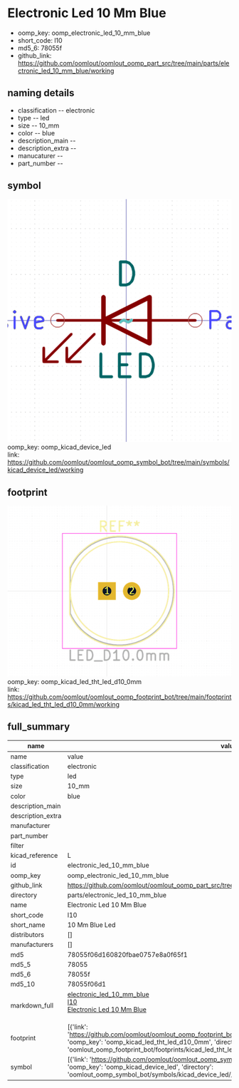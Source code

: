 # Electronic Led 10 Mm Blue

  
* oomp_key: oomp_electronic_led_10_mm_blue 
* short_code: l10
* md5_6: 78055f  
* github_link: https://github.com/oomlout/oomlout_oomp_part_src/tree/main/parts/electronic_led_10_mm_blue/working  
## naming details
* classification -- electronic
* type -- led
* size -- 10_mm
* color -- blue
* description_main -- 
* description_extra -- 
* manucaturer -- 
* part_number -- 



## symbol

![](symbol/0/working/working_600.png)  
oomp_key: oomp_kicad_device_led  
link: https://github.com/oomlout/oomlout_oomp_symbol_bot/tree/main/symbols/kicad_device_led/working  

## footprint

![](footprint/0/working/working_600.png)  
oomp_key: oomp_kicad_led_tht_led_d10_0mm  
link: https://github.com/oomlout/oomlout_oomp_footprint_bot/tree/main/footprints/kicad_led_tht_led_d10_0mm/working  

## full_summary
| name | value | 
| --- | --- | 
| name | value | 
| classification | electronic | 
| type | led | 
| size | 10_mm | 
| color | blue | 
| description_main |  | 
| description_extra |  | 
| manufacturer |  | 
| part_number |  | 
| filter |  | 
| kicad_reference | L | 
| id | electronic_led_10_mm_blue | 
| oomp_key | oomp_electronic_led_10_mm_blue | 
| github_link | https://github.com/oomlout/oomlout_oomp_part_src/tree/main/parts/electronic_led_10_mm_blue/working | 
| directory | parts/electronic_led_10_mm_blue | 
| name | Electronic Led 10 Mm Blue | 
| short_code | l10 | 
| short_name | 10 Mm Blue Led | 
| distributors | [] | 
| manufacturers | [] | 
| md5 | 78055f06d160820fbae0757e8a0f65f1 | 
| md5_5 | 78055 | 
| md5_6 | 78055f | 
| md5_10 | 78055f06d1 | 
| markdown_full | [electronic_led_10_mm_blue](https://github.com/oomlout/oomlout_oomp_part_src/tree/main/parts/electronic_led_10_mm_blue/working)<br>[l10](https://github.com/oomlout/oomlout_oomp_part_src/tree/main/parts/electronic_led_10_mm_blue/working)<br>[Electronic Led 10 Mm Blue](https://github.com/oomlout/oomlout_oomp_part_src/tree/main/parts/electronic_led_10_mm_blue/working)<br><br> | 
| footprint | [{'link': 'https://github.com/oomlout/oomlout_oomp_footprint_bot/tree/main/foootprntss/kicad_led_tht_led_d10_0mm', 'oomp_key': 'oomp_kicad_led_tht_led_d10_0mm', 'directory': 'oomlout_oomp_footprint_bot/footprints/kicad_led_tht_led_d10_0mm//working/working.kicad_mod'}] | 
| symbol | [{'link': 'https://github.com/oomlout/oomlout_oomp_symbol_bot/tree/main/symbols/kicad_device_led', 'oomp_key': 'oomp_kicad_device_led', 'directory': 'oomlout_oomp_symbol_bot/symbols/kicad_device_led//working/working.kicad_sym'}] | 
